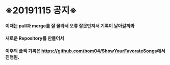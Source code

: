 # ※20191115 공지※

#### 이때는 pull과 merge를 잘 몰라서 오류 잘못만져서 기록이 날아갈까봐 

#### 새로운 Repository를 만들어서 

#### 이후의 플젝 기록은 <https://github.com/bom04/ShowYourFavorateSongs>에서 진행됨.
